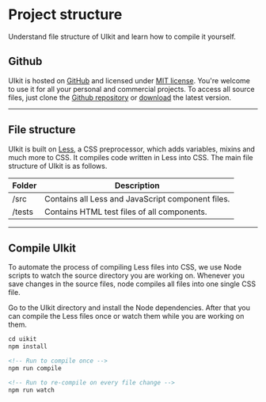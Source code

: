 # Project structure

<p class="uk-text-lead">Understand file structure of UIkit and learn how to compile it yourself.</p>

## Github

UIkit is hosted on [GitHub](https://github.com/uikit/uikit) and licensed under [MIT license](http://opensource.org/licenses/MIT). You're welcome to use it for all your personal and commercial projects. To access all source files, just clone the [Github repository](https://github.com/uikit/uikit) or [download](https://github.com/uikit/uikit/releases) the latest version.

***
## File structure

UIkit is built on [Less](http://lesscss.org), a CSS preprocessor, which adds variables, mixins and much more to CSS. It compiles code written in Less into CSS. The main file structure of UIkit is as follows.

| Folder | Description |
| ------ | ----------- |
| /src	 | Contains all Less and JavaScript component files. |
| /tests | Contains HTML test files of all components. |

***

## Compile UIkit

To automate the process of compiling Less files into CSS, we use Node scripts to watch the source directory you are working on. Whenever you save changes in the source files, node compiles all files into one single CSS file.

Go to the UIkit directory and install the Node dependencies. After that you can compile the Less files once or watch them while you are working on them.

```html
cd uikit
npm install

<!-- Run to compile once -->
npm run compile

<!-- Run to re-compile on every file change -->
npm run watch
```
